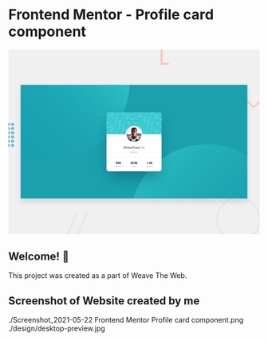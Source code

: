 # Frontend Mentor - Profile card component

![Design preview for the Profile card component coding challenge](./design/desktop-preview.jpg)

## Welcome! 👋

This project was created as a part of Weave The Web.

## Screenshot of Website created by me

./Screenshot_2021-05-22 Frontend Mentor Profile card component.png
./design/desktop-preview.jpg

